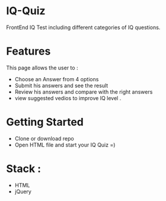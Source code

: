
# IQ-Quiz

FrontEnd IQ Test including different categories of IQ questions.

# Features 

 This page allows the user to :
 
 * Choose an Answer from 4 options 
 * Submit his answers and see the result 
 * Review his answers and compare with the right answers 
 * view  suggested vedios to improve IQ level .
 
# Getting Started 
 
 * Clone or download repo 
 * Open HTML file and start your IQ Quiz =)
 
 # Stack : 

 * HTML 
 * jQuery
 
